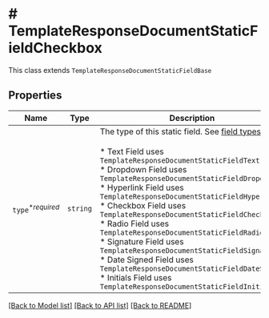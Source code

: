 # # TemplateResponseDocumentStaticFieldCheckbox

This class extends `TemplateResponseDocumentStaticFieldBase`

## Properties

Name | Type | Description | Notes
------------ | ------------- | ------------- | -------------
| `type`<sup>*_required_</sup> | ```string``` |  The type of this static field. See [field types](/api/reference/constants/#field-types).<br><br>* Text Field uses `TemplateResponseDocumentStaticFieldText`<br>* Dropdown Field uses `TemplateResponseDocumentStaticFieldDropdown`<br>* Hyperlink Field uses `TemplateResponseDocumentStaticFieldHyperlink`<br>* Checkbox Field uses `TemplateResponseDocumentStaticFieldCheckbox`<br>* Radio Field uses `TemplateResponseDocumentStaticFieldRadio`<br>* Signature Field uses `TemplateResponseDocumentStaticFieldSignature`<br>* Date Signed Field uses `TemplateResponseDocumentStaticFieldDateSigned`<br>* Initials Field uses `TemplateResponseDocumentStaticFieldInitials`  |  [default to 'checkbox'] |

[[Back to Model list]](../../README.md#models) [[Back to API list]](../../README.md#endpoints) [[Back to README]](../../README.md)
